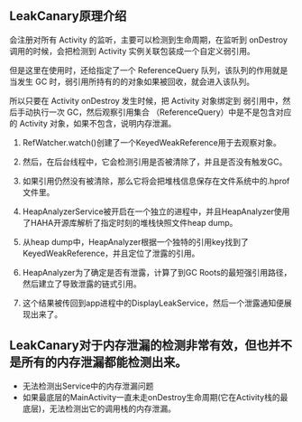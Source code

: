 ## LeakCanary原理介绍

会注册对所有 Activity 的监听，主要可以检测到生命周期，在监听到 onDestroy 调用的时候，会把检测到 Activity 实例关联包装成一个自定义弱引用。

但是这里在使用时，还给指定了一个 ReferenceQuery 队列，该队列的作用就是当发生 GC 时，弱引用所持有的的对象如果被回收，就会进入该队列。

所以只要在 Activity onDestroy 发生时候，把 Activity 对象绑定到 弱引用中，然后手动执行一次 GC，然后观察引用集合 （ReferenceQuery）中是不是包含对应的 Activity 对象，如果不包含，说明内存泄漏。



1. RefWatcher.watch()创建了一个KeyedWeakReference用于去观察对象。

2. 然后，在后台线程中，它会检测引用是否被清除了，并且是否没有触发GC。

3. 如果引用仍然没有被清除，那么它将会把堆栈信息保存在文件系统中的.hprof文件里。

4. HeapAnalyzerService被开启在一个独立的进程中，并且HeapAnalyzer使用了HAHA开源库解析了指定时刻的堆栈快照文件heap dump。

5. 从heap dump中，HeapAnalyzer根据一个独特的引用key找到了KeyedWeakReference，并且定位了泄露的引用。

6. HeapAnalyzer为了确定是否有泄露，计算了到GC Roots的最短强引用路径，然后建立了导致泄露的链式引用。

7. 这个结果被传回到app进程中的DisplayLeakService，然后一个泄露通知便展现出来了。

## LeakCanary对于内存泄漏的检测非常有效，但也并不是所有的内存泄漏都能检测出来。

* 无法检测出Service中的内存泄漏问题
* 如果最底层的MainActivity一直未走onDestroy生命周期(它在Activity栈的最底层)，无法检测出它的调用栈的内存泄漏。